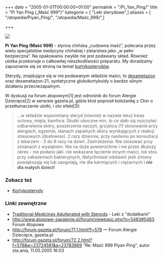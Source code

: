 +++
date = "2005-01-01T00:00:00+01:00"
permalink = "/Pi_Yan_Ping/"
title = "Pi Yan Ping („Maść 999”)"
kategorie = [ "Leki sterydowe",]
aliases = [ "/atopedia/Piyan_Ping/", "/atopedia/Maść_999/",]

+++

![](/images/Maść999.jpg)

**Pi Yan Ping (Maść 999)** - słynna chińska „cudowna maść”, polecana przez wielu
specjalistów medycyny chińskiej i zielarstwa jako „w pełni bezpieczna”. Na
opakowaniu zwykle nie jest podawany skład. Również ulotka przekonuje o
całkowitej nieszkodliwości preparatu. My doradzamy zapoznanie się ze stroną na
temat [kortykosterydów](/atopedia/kortykosterydy "wikilink").

Sterydy, znajdujące się w nie podawanym składzie maści, to
[dexametazon](/atopedia/Dexametazon) oraz dexametazon-21, syntetyczne
glukokortykoidy o bardzo silnym działaniu przeciwzapalnym.

W dyskusji na forum atopowym[1] jest odnośnik do forum Alergie Dziecięce[2] w
serwisie gazeta.pl, gdzie ktoś poprosił koleżankę z Chin o przetłumaczenie
ulotki, i oto efekt[3]:

> ...w składzie wspomniany steryd (również w nazwie leku) kwas octowy, mięta,
> kamfora. Skutki uboczne min, *to co dało się rozczytać* odbarwienia skóry,
> poszerzenia naczyń, grzybica *(?)* stosowanie przy alergiach, egzemie, stanach
> zapalnych skóry wynikających z reakcji stresowych *(dosłownie)*. 2 razy
> dziennie, przy nasileniu po konsultacji z lekarzem - 5 do 8 razy na dzień.
> Zastrzeżenia: Nie stosować przy zmianach z wysiękiem. Nie na duże powierzchnie
> i nie przez dłuższy okres - nie podano jaki. nie wskazane łączenie innych
> maści, nie stos. przy zakażeniach bakteryjnych, Natychmiast odstawić jeśli
> zmiany powiększają się lub zaogniają, nie dla karmiących i ciężarnych i **nie
> dla małych dzieci!**

### Zobacz też

-   [Kortykosterydy](/atopedia/Kortykosterydy)

### Linki zewnętrzne

-   [Traditional Medicines Adulterated with Steroids](http://www.hsa.gov.sg/publish/hsaportal/en/health_products_regulation/safety_information/product_safety_alerts/safety_alerts_2009/traditional_medicines.html) - Leki z "dodatkami"
-   http://www.atopowe-zapalenie.pl/forum/viewtopic.php?p=5483#5483 Forum
    Atopowe
-   http://forum.gazeta.pl/forum/71,1.html?f=578 &mdash; Forum Alergie
    Dziecięce, gazeta.pl
-   http://forum.gazeta.pl/forum/72,2.html?f=578&w=23724581&a=23783869 "Re: Maść
    999 Piyan Ping", autor sta.ania, 11.05.2005 16:03

